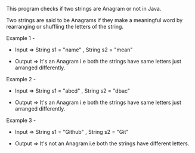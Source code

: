 This program checks if two strings are Anagram or not in Java.

Two strings are said to be Anagrams if they make a meaningful word by rearranging or shuffling the letters of the string.

Example 1 -

- Input => String s1 = "name" , String s2 = "mean"

- Output => It's an Anagram i.e both the strings have same letters just arranged differently.

Example 2 - 

- Input => String s1 = "abcd" , String s2 = "dbac"

- Output => It's an Anagram i.e both the strings have same letters just arranged differently.

Example 3 -

- Input => String s1 = "Github" , String s2 = "Git"

- Output => It's not an Anagram i.e both the strings have different letters.
